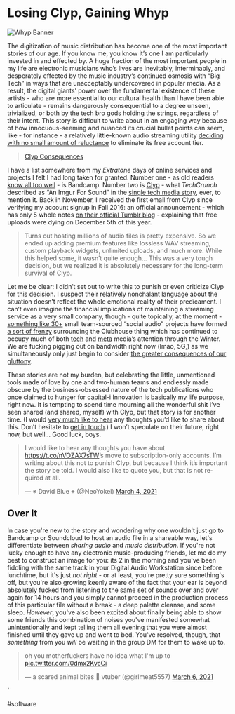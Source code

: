 # Losing Clyp, Gaining Whyp
![Whyp Banner](https://i.snap.as/jHawyy3c.png)

The digitization of music distribution has become one of the most important stories of our age. If you know me, you know it’s one I am particularly invested in and effected by. A huge fraction of the most important people in my life are electronic musicians who’s lives are inevitably, interminably, and desperately effected by the music industry’s continued osmosis with “Big Tech” in ways that are unacceptably undercovered in popular media. As a result, the digital giants’ power over the fundamental existence of these artists - who are more essential to our cultural health than I have been able to articulate - remains dangerously consequential to a degree  unseen, trivialized, or both by the tech bro gods holding the strings, regardless of their intent. This story is difficult to write about in an engaging way because of how innocuous-seeming and nuanced its crucial bullet points can seem, like - for instance - a relatively little-known audio streaming utility [deciding with no small amount of reluctance](https://clypblog.tumblr.com/post/636222649313394688/major-changes-coming-to-clyp) to eliminate its free account tier.

<blockquote class="imgur-embed-pub" lang="en" data-id="a/UlYSvbv"  ><a href="//imgur.com/a/UlYSvbv">Clyp Consequences</a></blockquote><script async src="//s.imgur.com/min/embed.js" charset="utf-8"></script>

I have a list somewhere from my *Extratone* days of online services and projects I felt I had long taken for granted. Number one - as old readers [know all too well](https://bilge.world/bandcamp-streaming-music) - is Bandcamp. Number two is [Clyp](https://clyp.it/) - what *TechCrunch* described as “An Imgur For Sound” in the [single tech media story](https://techcrunch.com/2015/02/06/clyp-wants-to-be-an-imgur-for-sound/), ever, to mention it. Back in November, I received the first email from Clyp since verifying my account signup in Fall 2016: an official announcement - which has only 5 whole notes [on their official Tumblr blog](https://clypblog.tumblr.com/post/636222649313394688/major-changes-coming-to-clyp) - explaining that free uploads were dying on December 5th of this year.

> Turns out hosting millions of audio files is pretty expensive. So we ended up adding premium features like lossless WAV streaming, custom playback widgets, unlimited uploads, and much more. While this helped some, it wasn’t quite enough… This was a very tough decision, but we realized it is absolutely necessary for the long-term survival of Clyp.    

Let me be clear: I didn’t set out to write this to punish or even criticize Clyp for this decision. I suspect their relatively nonchalant language about the situation doesn’t reflect the whole emotional reality of their predicament. I can’t even imagine the financial implications of maintaining a streaming service as a very small company, though - quite topically, at the moment - [something like 30+](https://web-strategist.com/blog/2021/01/30/the-future-of-social-audio-startups-roadmap-business-models-and-a-forecast/) small team-sourced “social audio” projects have formed [a sort of frenzy](https://www.theinformation.com/articles/clubhouse-and-the-future-of-cult-driven-social-platforms?utm_source=ti_app) surrounding the Clubhouse thing which has continued to occupy much of both [tech](http://stratechery.com/2021/clubhouses-inevitability/) and [meta](https://www.niemanlab.org/2021/02/buzzy-social-audio-apps-like-clubhouse-tap-into-the-age-old-appeal-of-the-human-voice/) media’s attention through the Winter. We are fucking pigging out on bandwidth right now (lmao, 5G,) as we simultaneously only just begin to consider [the greater consequences of our gluttony](https://www.newyorker.com/culture/cultural-comment/the-hidden-costs-of-streaming-music).

These stories are not my burden, but celebrating the little, unmentioned tools made of love by one and two-human teams and endlessly made obscure by the business-obsessed nature of the tech publications who once claimed to hunger for capital-i Innovation is basically my life purpose, right now. It is tempting to spend time mourning all the wonderful shit I’ve seen shared (and shared, myself) with Clyp, but that story is for another time. (I would [very much like to hear](https://twitter.com/NeoYokel/status/1367583167473983493) any thoughts you’d like to share about this. Don’t hesitate to [get in touch](mailto:davidblue@extratone.com).) I won’t speculate on their future, right now, but well… Good luck, boys.

<blockquote class="twitter-tweet tw-align-center"><p lang="en" dir="ltr">I would like to hear any thoughts you have about <a href="https://t.co/nVOZAX7sTW">https://t.co/nVOZAX7sTW</a>’s move to subscription-only accounts. I’m writing about this not to punish Clyp, but because I think it’s important the story be told. I would also like to quote you, but that is not required at all.</p>&mdash; ※ David Blue ※ (@NeoYokel) <a href="https://twitter.com/NeoYokel/status/1367583167473983493?ref_src=twsrc%5Etfw">March 4, 2021</a></blockquote> <script async src="https://platform.twitter.com/widgets.js" charset="utf-8"></script>

## Over It

In case you're new to the story and wondering why one wouldn't just go to Bandcamp or Soundcloud to host an audio file in a shareable way, let's differentiate between *sharing audio* and *music distribution*. If you're not lucky enough to have any electronic music-producing friends, let me do my best to construct an image for you: its 2 in the morning and you've been fiddling with the same track in your Digital Audio Workstation since before lunchtime, but it's just *not right* - or at least, you're pretty sure something's off, but you're also growing keenly aware of the fact that your ear is beyond absolutely fucked from listening to the same set of sounds over and over again for 14 hours and you simply cannot proceed in the production process of this particular file without a break - a deep palette cleanse, and some sleep. *However*, you've also been excited about finally being able to show some friends this combination of noises you've manifested somewhat unintentionally and kept telling them all evening that you were almost finished until they gave up and went to bed. You've resolved, though, that *something* from you *will* be waiting in the group DM for them to wake up to.

<blockquote class="twitter-tweet tw-align-center" data-partner="tweetdeck"><p lang="en" dir="ltr">oh you motherfuckers have no idea what I&#39;m up to <a href="https://t.co/0dmx2KvcCi">pic.twitter.com/0dmx2KvcCi</a></p>&mdash; a scared animal bites 🧷 vtuber (@girlmeat5557) <a href="https://twitter.com/girlmeat5557/status/1368134014893166594?ref_src=twsrc%5Etfw">March 6, 2021</a></blockquote>
<script async src="https://platform.twitter.com/widgets.js" charset="utf-8"></script>‘

#software